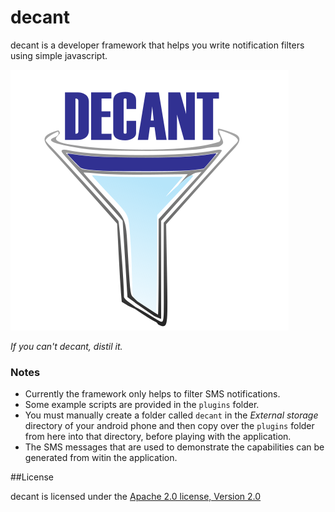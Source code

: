 decant
======

decant is a developer framework that helps you write notification filters using
simple javascript.

![alt text][logo]

_If you can't decant, distil it._


### Notes

- Currently the framework only helps to filter SMS notifications.
- Some example scripts are provided in the ```plugins``` folder.
- You must manually create a folder called ```decant``` in the *External
storage* directory of your android phone and then copy over the ```plugins```
folder from here into that directory, before playing with the application.
- The SMS messages that are used to demonstrate the capabilities can be
generated from witin the application.

##License

decant is licensed under the [Apache 2.0 license, Version 2.0
](LICENSE)

[logo]: res/drawable/logo.png "distil it."
